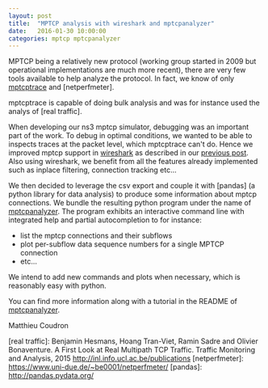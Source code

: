 ```yaml
---
layout: post
title:  "MPTCP analysis with wireshark and mptcpanalyzer"
date:   2016-01-30 10:00:00
categories: mptcp mptcpanalyzer
---
```


MPTCP being a relatively new protocol (working group started in 2009 but 
operational implementations are much more recent), there are very few tools available 
to help analyze the protocol. In fact, we know of only [mptcptrace] and [netperfmeter].

mptcptrace is capable of doing bulk analysis and was for instance used the analys of [real traffic].

When developing our ns3 mptcp simulator, debugging was an important part of the work.
To debug in optimal conditions, we wanted to be able to inspects traces at the packet level, which mptcptrace can't do.
Hence we improved mptcp support in [wireshark] as described in our [previous post].
Also using wireshark, we benefit from all the features already implemented such as inplace filtering,
connection tracking etc...

We then decided to leverage the csv export and couple it with [pandas] (a python library for data analysis) to 
produce some information about mptcp connections. We bundle the resulting python program under the name of
[mptcpanalyzer]. The program exhibits an interactive command line with integrated help and partial 
autocompletion to for instance:

- list the mptcp connections and their subflows
- plot per-subflow data sequence numbers for a single MPTCP connection
- etc...

We intend to add new commands and plots when necessary, which is reasonably easy with python.

You can find more information along with a tutorial in the README of [mptcpanalyzer].

Matthieu Coudron

[Wireshark]:       http://www.wireshark.org
[mptcpanalyzer]:   https://github.com/lip6-mptcp/mptcpanalyzer
[previous post]:     http://lip6-mptcp.github.io/mptcp/wireshark/2016/01/26/wireshark-presentation.html
[mptcptrace]:     http://dl.acm.org/citation.cfm?id=2631453
[real traffic]:      Benjamin Hesmans, Hoang Tran-Viet, Ramin Sadre and Olivier Bonaventure. A First Look at Real Multipath TCP Traffic. Traffic Monitoring and Analysis, 2015 http://inl.info.ucl.ac.be/publications
[netperfmeter]:     https://www.uni-due.de/~be0001/netperfmeter/
[pandas]:       http://pandas.pydata.org/
